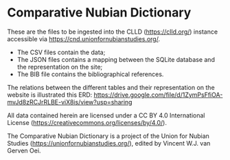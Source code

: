 # Comparative Nubian Dictionary

These are the files to be ingested into the CLLD (https://clld.org/) instance accessible via https://cnd.unionfornubianstudies.org/. 

* The CSV files contain the data;
* The JSON files contains a mapping between the SQLite database and the representation on the site;
* The BIB file contains the bibliographical references.

The relations between the different tables and their representation on the website is illustrated this ERD: https://drive.google.com/file/d/1ZymPsFfiOA-mvJd8zRCJrRLBE-viX8is/view?usp=sharing

All data contained herein are licensed under a CC BY 4.0 International License (https://creativecommons.org/licenses/by/4.0/).

The Comparative Nubian Dictionary is a project of the Union for Nubian Studies (https://unionfornubianstudies.org/), edited by Vincent W.J. van Gerven Oei.
